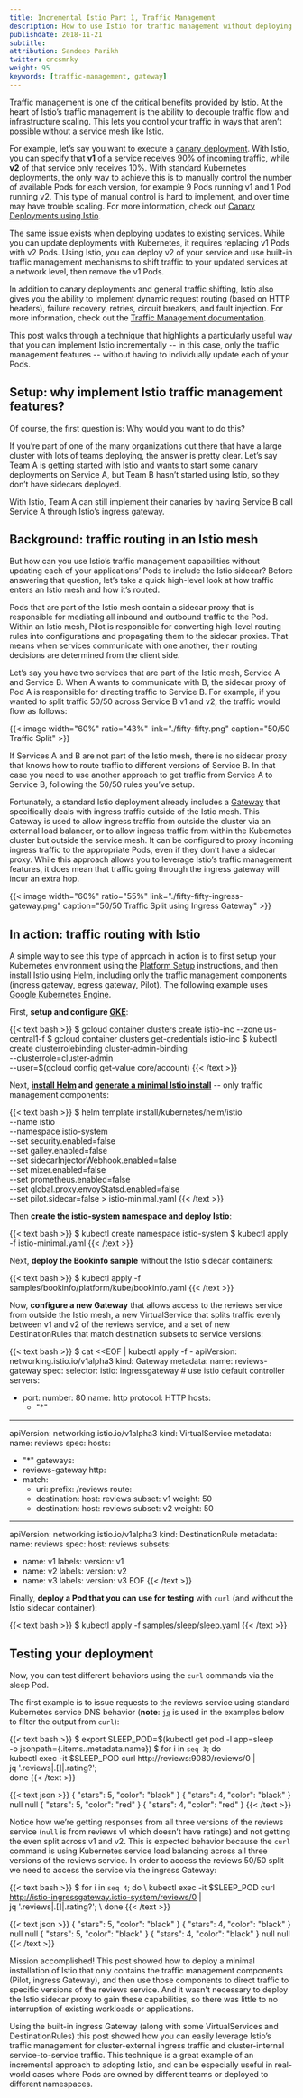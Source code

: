 ```yaml
---
title: Incremental Istio Part 1, Traffic Management
description: How to use Istio for traffic management without deploying sidecar proxies.
publishdate: 2018-11-21
subtitle:
attribution: Sandeep Parikh
twitter: crcsmnky
weight: 95
keywords: [traffic-management, gateway]
---
```


Traffic management is one of the critical benefits provided by Istio. At the heart of Istio’s traffic management is the ability to decouple traffic flow and infrastructure scaling. This lets you control your traffic in ways that aren’t possible without a service mesh like Istio.

For example, let’s say you want to execute a [canary deployment](https://martinfowler.com/bliki/CanaryRelease.html). With Istio, you can specify that **v1** of a service receives 90% of incoming traffic, while **v2** of that service only receives 10%. With standard Kubernetes deployments, the only way to achieve this is to manually control the number of available Pods for each version, for example 9 Pods running v1 and 1 Pod running v2. This type of manual control is hard to implement, and over time may have trouble scaling. For more information, check out [Canary Deployments using Istio](https://istio.io/blog/2017/0.1-canary/).

The same issue exists when deploying updates to existing services. While you can update deployments with Kubernetes, it requires replacing v1 Pods with v2 Pods. Using Istio, you can deploy v2 of your service and use built-in traffic management mechanisms to shift traffic to your updated services at a network level, then remove the v1 Pods. 

In addition to canary deployments and general traffic shifting, Istio also gives you the ability to implement dynamic request routing (based on HTTP headers), failure recovery, retries, circuit breakers, and fault injection. For more information, check out the [Traffic Management documentation](https://istio.io/docs/concepts/traffic-management/).

This post walks through a technique that highlights a particularly useful way that you can implement Istio incrementally -- in this case, only the traffic management features -- without having to individually update each of your Pods.  

## Setup: why implement Istio traffic management features?

Of course, the first question is: Why would you want to do this?

If you’re part of one of the many organizations out there that have a large cluster with lots of teams deploying, the answer is pretty clear. Let’s say Team A is getting started with Istio and wants to start some canary deployments on Service A, but Team B hasn’t started using Istio, so they don’t have sidecars deployed.

With Istio, Team A can still implement their canaries by having Service B call Service A through Istio’s ingress gateway.

## Background: traffic routing in an Istio mesh

But how can you use Istio’s traffic management capabilities without updating each of your applications’ Pods to include the Istio sidecar? Before answering that question, let’s take a quick high-level look at how traffic enters an Istio mesh and how it’s routed.

Pods that are part of the Istio mesh contain a sidecar proxy that is responsible for mediating all inbound and outbound traffic to the Pod. Within an Istio mesh, Pilot is responsible for converting high-level routing rules into configurations and propagating them to the sidecar proxies. That means when services communicate with one another, their routing decisions are determined from the client side. 

Let’s say you have two services that are part of the Istio mesh, Service A and Service B. When A wants to communicate with B, the sidecar proxy of Pod A is responsible for directing traffic to Service B. For example, if you wanted to split traffic 50/50 across Service B v1 and v2, the traffic would flow as follows:

{{< image width="60%" ratio="43%" link="./fifty-fifty.png" caption="50/50 Traffic Split" >}}

If Services A and B are not part of the Istio mesh, there is no sidecar proxy that knows how to route traffic to different versions of Service B. In that case you need to use another approach to get traffic from Service A to Service B, following the 50/50 rules you’ve setup.

Fortunately, a standard Istio deployment already includes a [Gateway](https://istio.io/docs/concepts/traffic-management/#gateways) that specifically deals with ingress traffic outside of the Istio mesh. This Gateway is used to allow ingress traffic from outside the cluster via an external load balancer, or to allow ingress traffic from within the Kubernetes cluster but outside the service mesh. It can be configured to proxy incoming ingress traffic to the appropriate Pods, even if they don’t have a sidecar proxy. While this approach allows you to leverage Istio’s traffic management features, it does mean that traffic going through the ingress gateway will incur an extra hop.

{{< image width="60%" ratio="55%" link="./fifty-fifty-ingress-gateway.png" caption="50/50 Traffic Split using Ingress Gateway" >}}

## In action: traffic routing with Istio

A simple way to see this type of approach in action is to first setup your Kubernetes environment using the [Platform Setup](https://istio.io/docs/setup/kubernetes/platform-setup/) instructions, and then install Istio using [Helm](https://istio.io/docs/setup/kubernetes/minimal-install/), including only the traffic management components (ingress gateway, egress gateway, Pilot). The following example uses [Google Kubernetes Engine](https://cloud.google.com/gke). 

First, **setup and configure [GKE](https://istio.io/docs/setup/kubernetes/platform-setup/gke/)**:

{{< text bash >}}
$ gcloud container clusters create istio-inc --zone us-central1-f
$ gcloud container clusters get-credentials istio-inc
$ kubectl create clusterrolebinding cluster-admin-binding \
   --clusterrole=cluster-admin \
   --user=$(gcloud config get-value core/account)
{{< /text >}}

Next, **[install Helm](https://docs.helm.sh/using_helm/#installing-helm) and [generate a minimal Istio install](https://istio.io/docs/setup/kubernetes/minimal-install/)** --  only traffic management components:

{{< text bash >}}
$ helm template install/kubernetes/helm/istio \
  --name istio \
  --namespace istio-system \
  --set security.enabled=false \
  --set galley.enabled=false \
  --set sidecarInjectorWebhook.enabled=false \
  --set mixer.enabled=false \
  --set prometheus.enabled=false \
  --set global.proxy.envoyStatsd.enabled=false \
  --set pilot.sidecar=false > istio-minimal.yaml
{{< /text >}}

Then **create the istio-system namespace and deploy Istio**:

{{< text bash >}}
$ kubectl create namespace istio-system
$ kubectl apply -f istio-minimal.yaml
{{< /text >}}

Next, **deploy the Bookinfo sample** without the Istio sidecar containers:

{{< text bash >}}
$ kubectl apply -f samples/bookinfo/platform/kube/bookinfo.yaml
{{< /text >}}

Now, **configure a new Gateway** that allows access to the reviews service from outside the Istio mesh, a new VirtualService that splits traffic evenly between v1 and v2 of the reviews service, and a set of new DestinationRules that match destination subsets to service versions:

{{< text bash >}}
$ cat <<EOF | kubectl apply -f -
apiVersion: networking.istio.io/v1alpha3
kind: Gateway
metadata:
  name: reviews-gateway
spec:
  selector:
    istio: ingressgateway # use istio default controller
  servers:
  - port:
      number: 80
      name: http
      protocol: HTTP
    hosts:
    - "*"
---
apiVersion: networking.istio.io/v1alpha3
kind: VirtualService
metadata:
  name: reviews
spec:
  hosts:
  - "*"
  gateways:
  - reviews-gateway
  http:
  - match:
    - uri:
        prefix: /reviews
    route:
    - destination:
        host: reviews
        subset: v1
      weight: 50
    - destination:
        host: reviews
        subset: v2
      weight: 50
---
apiVersion: networking.istio.io/v1alpha3
kind: DestinationRule
metadata:
  name: reviews
spec:
  host: reviews
  subsets:
  - name: v1
    labels:
      version: v1
  - name: v2
    labels:
      version: v2
  - name: v3
    labels:
      version: v3
EOF
{{< /text >}}

Finally, **deploy a Pod that you can use for testing** with `curl` (and without the Istio sidecar container):

{{< text bash >}}
$ kubectl apply -f samples/sleep/sleep.yaml
{{< /text >}}

## Testing your deployment

Now, you can test different behaviors using the `curl` commands via the sleep Pod. 

The first example is to issue requests to the reviews service using standard Kubernetes service DNS behavior (**note**: [`jq`](https://stedolan.github.io/jq/) is used in the examples below to filter the output from `curl`):

{{< text bash >}}
$ export SLEEP_POD=$(kubectl get pod -l app=sleep \
  -o jsonpath={.items..metadata.name})
$ for i in `seq 3`; do \
  kubectl exec -it $SLEEP_POD curl http://reviews:9080/reviews/0 | \
  jq '.reviews|.[]|.rating?'; \
  done
{{< /text >}}

{{< text json >}}
{
  "stars": 5,
  "color": "black"
}
{
  "stars": 4,
  "color": "black"
}
null
null
{
  "stars": 5,
  "color": "red"
}
{
  "stars": 4,
  "color": "red"
}
{{< /text >}}

Notice how we’re getting responses from all three versions of the reviews service (`null` is from reviews v1 which doesn’t have ratings) and not getting the even split across v1 and v2. This is expected behavior because the `curl` command is using Kubernetes service load balancing across all three versions of the reviews service. In order to access the reviews 50/50 split we need to access the service via the ingress Gateway:

{{< text bash >}}
$ for i in `seq 4`; do \ 
  kubectl exec -it $SLEEP_POD curl http://istio-ingressgateway.istio-system/reviews/0 | \
  jq '.reviews|.[]|.rating?'; \ 
  done
{{< /text >}}

{{< text json >}}
{
  "stars": 5,
  "color": "black"
}
{
  "stars": 4,
  "color": "black"
}
null
null
{
  "stars": 5,
  "color": "black"
}
{
  "stars": 4,
  "color": "black"
}
null
null
{{< /text >}}

Mission accomplished! This post showed how to deploy a minimal installation of Istio that only contains the traffic management components (Pilot, ingress Gateway), and then use those components to direct traffic to specific versions of the reviews service. And it wasn't necessary to deploy the Istio sidecar proxy to gain these capabilities, so there was little to no interruption of existing workloads or applications. 

Using the built-in ingress Gateway (along with some VirtualServices and DestinationRules) this post showed how you can easily leverage Istio’s traffic management for cluster-external ingress traffic and cluster-internal service-to-service traffic. This technique is a great example of an incremental approach to adopting Istio, and can be especially useful in real-world cases where Pods are owned by different teams or deployed to different namespaces.
